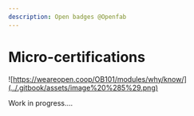 ```yaml
---
description: Open badges @Openfab
---
```


# Micro-certifications

![https://weareopen.coop/OB101/modules/why/know/](../.gitbook/assets/image%20%285%29.png)

Work in progress.... 

